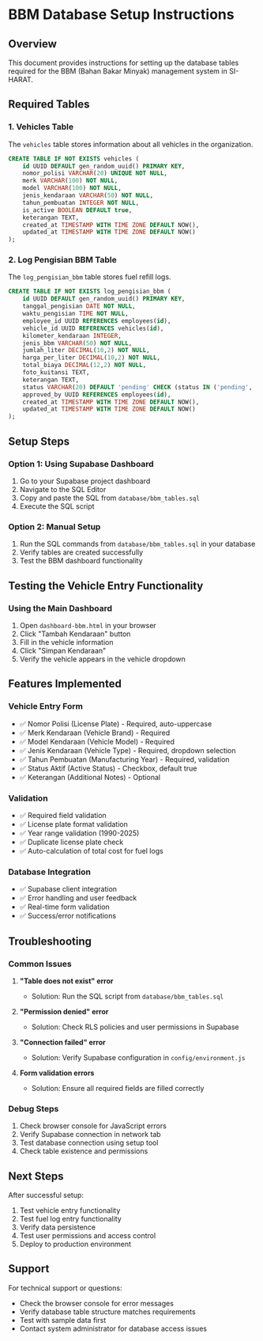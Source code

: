 # BBM Database Setup Instructions

## Overview
This document provides instructions for setting up the database tables required for the BBM (Bahan Bakar Minyak) management system in SI-HARAT.

## Required Tables

### 1. Vehicles Table
The `vehicles` table stores information about all vehicles in the organization.

```sql
CREATE TABLE IF NOT EXISTS vehicles (
    id UUID DEFAULT gen_random_uuid() PRIMARY KEY,
    nomor_polisi VARCHAR(20) UNIQUE NOT NULL,
    merk VARCHAR(100) NOT NULL,
    model VARCHAR(100) NOT NULL,
    jenis_kendaraan VARCHAR(50) NOT NULL,
    tahun_pembuatan INTEGER NOT NULL,
    is_active BOOLEAN DEFAULT true,
    keterangan TEXT,
    created_at TIMESTAMP WITH TIME ZONE DEFAULT NOW(),
    updated_at TIMESTAMP WITH TIME ZONE DEFAULT NOW()
);
```

### 2. Log Pengisian BBM Table
The `log_pengisian_bbm` table stores fuel refill logs.

```sql
CREATE TABLE IF NOT EXISTS log_pengisian_bbm (
    id UUID DEFAULT gen_random_uuid() PRIMARY KEY,
    tanggal_pengisian DATE NOT NULL,
    waktu_pengisian TIME NOT NULL,
    employee_id UUID REFERENCES employees(id),
    vehicle_id UUID REFERENCES vehicles(id),
    kilometer_kendaraan INTEGER,
    jenis_bbm VARCHAR(50) NOT NULL,
    jumlah_liter DECIMAL(10,2) NOT NULL,
    harga_per_liter DECIMAL(10,2) NOT NULL,
    total_biaya DECIMAL(12,2) NOT NULL,
    foto_kuitansi TEXT,
    keterangan TEXT,
    status VARCHAR(20) DEFAULT 'pending' CHECK (status IN ('pending', 'approved', 'rejected')),
    approved_by UUID REFERENCES employees(id),
    created_at TIMESTAMP WITH TIME ZONE DEFAULT NOW(),
    updated_at TIMESTAMP WITH TIME ZONE DEFAULT NOW()
);
```

## Setup Steps

### Option 1: Using Supabase Dashboard
1. Go to your Supabase project dashboard
2. Navigate to the SQL Editor
3. Copy and paste the SQL from `database/bbm_tables.sql`
4. Execute the SQL script

### Option 2: Manual Setup
1. Run the SQL commands from `database/bbm_tables.sql` in your database
2. Verify tables are created successfully
3. Test the BBM dashboard functionality

## Testing the Vehicle Entry Functionality

### Using the Main Dashboard
1. Open `dashboard-bbm.html` in your browser
2. Click "Tambah Kendaraan" button
3. Fill in the vehicle information
4. Click "Simpan Kendaraan"
5. Verify the vehicle appears in the vehicle dropdown

## Features Implemented

### Vehicle Entry Form
- ✅ Nomor Polisi (License Plate) - Required, auto-uppercase
- ✅ Merk Kendaraan (Vehicle Brand) - Required
- ✅ Model Kendaraan (Vehicle Model) - Required
- ✅ Jenis Kendaraan (Vehicle Type) - Required, dropdown selection
- ✅ Tahun Pembuatan (Manufacturing Year) - Required, validation
- ✅ Status Aktif (Active Status) - Checkbox, default true
- ✅ Keterangan (Additional Notes) - Optional

### Validation
- ✅ Required field validation
- ✅ License plate format validation
- ✅ Year range validation (1990-2025)
- ✅ Duplicate license plate check
- ✅ Auto-calculation of total cost for fuel logs

### Database Integration
- ✅ Supabase client integration
- ✅ Error handling and user feedback
- ✅ Real-time form validation
- ✅ Success/error notifications

## Troubleshooting

### Common Issues

1. **"Table does not exist" error**
   - Solution: Run the SQL script from `database/bbm_tables.sql`

2. **"Permission denied" error**
   - Solution: Check RLS policies and user permissions in Supabase

3. **"Connection failed" error**
   - Solution: Verify Supabase configuration in `config/environment.js`

4. **Form validation errors**
   - Solution: Ensure all required fields are filled correctly

### Debug Steps
1. Check browser console for JavaScript errors
2. Verify Supabase connection in network tab
3. Test database connection using setup tool
4. Check table existence and permissions

## Next Steps

After successful setup:
1. Test vehicle entry functionality
2. Test fuel log entry functionality
3. Verify data persistence
4. Test user permissions and access control
5. Deploy to production environment

## Support

For technical support or questions:
- Check the browser console for error messages
- Verify database table structure matches requirements
- Test with sample data first
- Contact system administrator for database access issues
